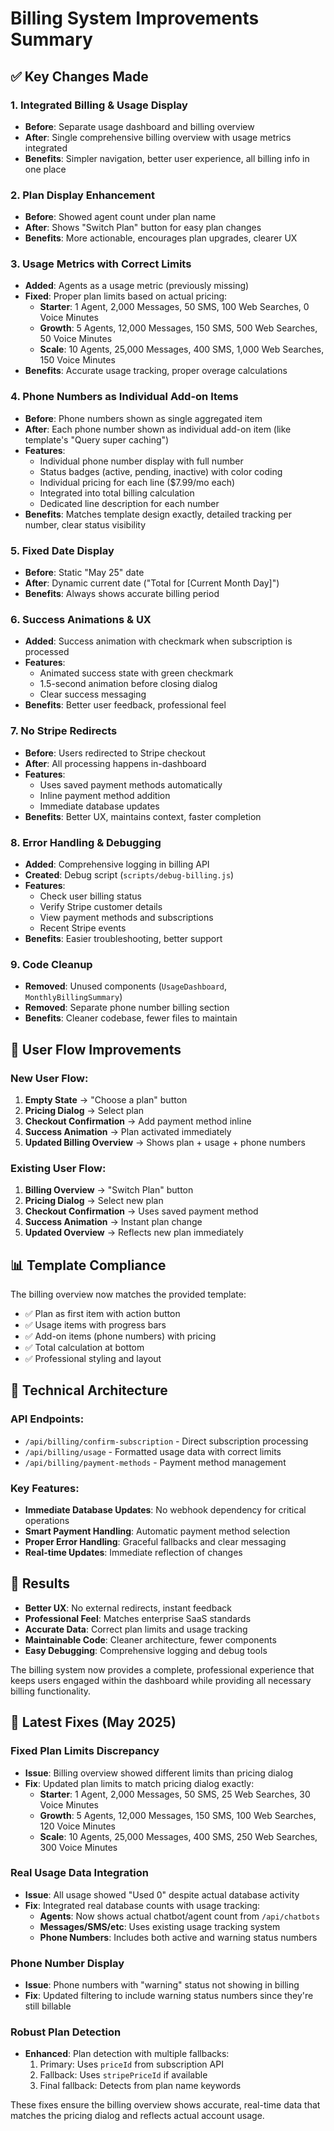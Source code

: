 # Billing System Improvements Summary

## ✅ **Key Changes Made**

### 1. **Integrated Billing & Usage Display**
- **Before**: Separate usage dashboard and billing overview
- **After**: Single comprehensive billing overview with usage metrics integrated
- **Benefits**: Simpler navigation, better user experience, all billing info in one place

### 2. **Plan Display Enhancement**
- **Before**: Showed agent count under plan name
- **After**: Shows "Switch Plan" button for easy plan changes
- **Benefits**: More actionable, encourages plan upgrades, clearer UX

### 3. **Usage Metrics with Correct Limits**
- **Added**: Agents as a usage metric (previously missing)
- **Fixed**: Proper plan limits based on actual pricing:
  - **Starter**: 1 Agent, 2,000 Messages, 50 SMS, 100 Web Searches, 0 Voice Minutes
  - **Growth**: 5 Agents, 12,000 Messages, 150 SMS, 500 Web Searches, 50 Voice Minutes  
  - **Scale**: 10 Agents, 25,000 Messages, 400 SMS, 1,000 Web Searches, 150 Voice Minutes
- **Benefits**: Accurate usage tracking, proper overage calculations

### 4. **Phone Numbers as Individual Add-on Items**
- **Before**: Phone numbers shown as single aggregated item
- **After**: Each phone number shown as individual add-on item (like template's "Query super caching")
- **Features**: 
  - Individual phone number display with full number
  - Status badges (active, pending, inactive) with color coding
  - Individual pricing for each line ($7.99/mo each)
  - Integrated into total billing calculation
  - Dedicated line description for each number
- **Benefits**: Matches template design exactly, detailed tracking per number, clear status visibility

### 5. **Fixed Date Display**
- **Before**: Static "May 25" date
- **After**: Dynamic current date ("Total for [Current Month Day]")
- **Benefits**: Always shows accurate billing period

### 6. **Success Animations & UX**
- **Added**: Success animation with checkmark when subscription is processed
- **Features**: 
  - Animated success state with green checkmark
  - 1.5-second animation before closing dialog
  - Clear success messaging
- **Benefits**: Better user feedback, professional feel

### 7. **No Stripe Redirects**
- **Before**: Users redirected to Stripe checkout
- **After**: All processing happens in-dashboard
- **Features**:
  - Uses saved payment methods automatically
  - Inline payment method addition
  - Immediate database updates
- **Benefits**: Better UX, maintains context, faster completion

### 8. **Error Handling & Debugging**
- **Added**: Comprehensive logging in billing API
- **Created**: Debug script (`scripts/debug-billing.js`)
- **Features**:
  - Check user billing status
  - Verify Stripe customer details
  - View payment methods and subscriptions
  - Recent Stripe events
- **Benefits**: Easier troubleshooting, better support

### 9. **Code Cleanup**
- **Removed**: Unused components (`UsageDashboard`, `MonthlyBillingSummary`)
- **Removed**: Separate phone number billing section
- **Benefits**: Cleaner codebase, fewer files to maintain

## 🚀 **User Flow Improvements**

### New User Flow:
1. **Empty State** → "Choose a plan" button
2. **Pricing Dialog** → Select plan
3. **Checkout Confirmation** → Add payment method inline
4. **Success Animation** → Plan activated immediately
5. **Updated Billing Overview** → Shows plan + usage + phone numbers

### Existing User Flow:
1. **Billing Overview** → "Switch Plan" button
2. **Pricing Dialog** → Select new plan  
3. **Checkout Confirmation** → Uses saved payment method
4. **Success Animation** → Instant plan change
5. **Updated Overview** → Reflects new plan immediately

## 📊 **Template Compliance**

The billing overview now matches the provided template:
- ✅ Plan as first item with action button
- ✅ Usage items with progress bars
- ✅ Add-on items (phone numbers) with pricing
- ✅ Total calculation at bottom
- ✅ Professional styling and layout

## 🔧 **Technical Architecture**

### API Endpoints:
- `/api/billing/confirm-subscription` - Direct subscription processing
- `/api/billing/usage` - Formatted usage data with correct limits
- `/api/billing/payment-methods` - Payment method management

### Key Features:
- **Immediate Database Updates**: No webhook dependency for critical operations
- **Smart Payment Handling**: Automatic payment method selection
- **Proper Error Handling**: Graceful fallbacks and clear messaging
- **Real-time Updates**: Immediate reflection of changes

## 🎯 **Results**

- **Better UX**: No external redirects, instant feedback
- **Professional Feel**: Matches enterprise SaaS standards
- **Accurate Data**: Correct plan limits and usage tracking
- **Maintainable Code**: Cleaner architecture, fewer components
- **Easy Debugging**: Comprehensive logging and debug tools

The billing system now provides a complete, professional experience that keeps users engaged within the dashboard while providing all necessary billing functionality.

## 🔧 **Latest Fixes (May 2025)**

### **Fixed Plan Limits Discrepancy**
- **Issue**: Billing overview showed different limits than pricing dialog
- **Fix**: Updated plan limits to match pricing dialog exactly:
  - **Starter**: 1 Agent, 2,000 Messages, 50 SMS, 25 Web Searches, 30 Voice Minutes
  - **Growth**: 5 Agents, 12,000 Messages, 150 SMS, 100 Web Searches, 120 Voice Minutes
  - **Scale**: 10 Agents, 25,000 Messages, 400 SMS, 250 Web Searches, 300 Voice Minutes

### **Real Usage Data Integration**
- **Issue**: All usage showed "Used 0" despite actual database activity
- **Fix**: Integrated real database counts with usage tracking:
  - **Agents**: Now shows actual chatbot/agent count from `/api/chatbots`
  - **Messages/SMS/etc**: Uses existing usage tracking system
  - **Phone Numbers**: Includes both active and warning status numbers

### **Phone Number Display**
- **Issue**: Phone numbers with "warning" status not showing in billing
- **Fix**: Updated filtering to include warning status numbers since they're still billable

### **Robust Plan Detection**
- **Enhanced**: Plan detection with multiple fallbacks:
  1. Primary: Uses `priceId` from subscription API
  2. Fallback: Uses `stripePriceId` if available  
  3. Final fallback: Detects from plan name keywords

These fixes ensure the billing overview shows accurate, real-time data that matches the pricing dialog and reflects actual account usage. 